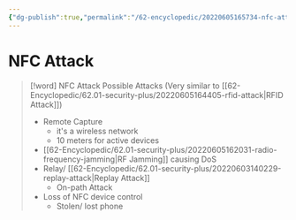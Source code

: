 ```yaml
---
{"dg-publish":true,"permalink":"/62-encyclopedic/20220605165734-nfc-attack/","dgHomeLink":true,"dgPassFrontmatter":false}
---
```



# NFC Attack

>[!word] NFC Attack
> Possible Attacks (Very similar to [[62-Encyclopedic/62.01-security-plus/20220605164405-rfid-attack|RFID Attack]])
> - Remote Capture 
>     - it's a wireless network 
>     - 10 meters for active devices 
> - [[62-Encyclopedic/62.01-security-plus/20220605162031-radio-frequency-jamming|RF Jamming]] causing DoS 
> - Relay/ [[62-Encyclopedic/62.01-security-plus/20220603140229-replay-attack|Replay Attack]]
>     - On-path Attack 
> - Loss of NFC device control 
>     - Stolen/ lost phone 
